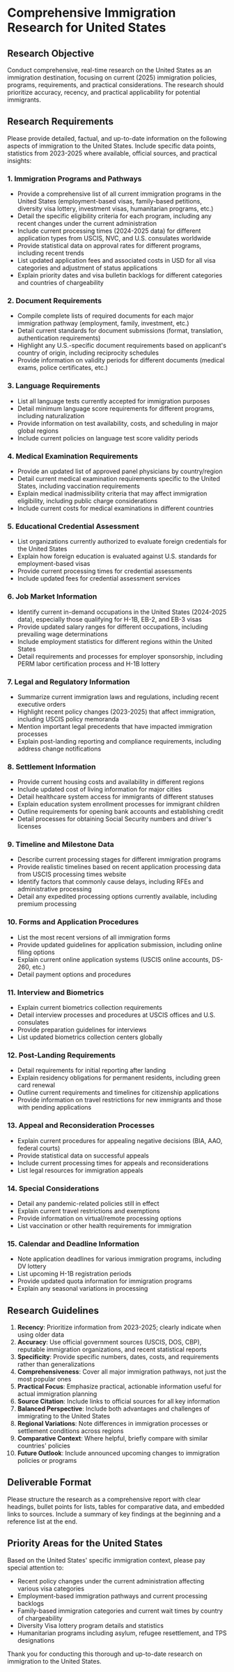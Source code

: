 # Comprehensive Immigration Research for United States

## Research Objective
Conduct comprehensive, real-time research on the United States as an immigration destination, focusing on current (2025) immigration policies, programs, requirements, and practical considerations. The research should prioritize accuracy, recency, and practical applicability for potential immigrants.

## Research Requirements
Please provide detailed, factual, and up-to-date information on the following aspects of immigration to the United States. Include specific data points, statistics from 2023-2025 where available, official sources, and practical insights:

### 1. Immigration Programs and Pathways
- Provide a comprehensive list of all current immigration programs in the United States (employment-based visas, family-based petitions, diversity visa lottery, investment visas, humanitarian programs, etc.)
- Detail the specific eligibility criteria for each program, including any recent changes under the current administration
- Include current processing times (2024-2025 data) for different application types from USCIS, NVC, and U.S. consulates worldwide
- Provide statistical data on approval rates for different programs, including recent trends
- List updated application fees and associated costs in USD for all visa categories and adjustment of status applications
- Explain priority dates and visa bulletin backlogs for different categories and countries of chargeability

### 2. Document Requirements
- Compile complete lists of required documents for each major immigration pathway (employment, family, investment, etc.)
- Detail current standards for document submissions (format, translation, authentication requirements)
- Highlight any U.S.-specific document requirements based on applicant's country of origin, including reciprocity schedules
- Provide information on validity periods for different documents (medical exams, police certificates, etc.)

### 3. Language Requirements
- List all language tests currently accepted for immigration purposes
- Detail minimum language score requirements for different programs, including naturalization
- Provide information on test availability, costs, and scheduling in major global regions
- Include current policies on language test score validity periods

### 4. Medical Examination Requirements
- Provide an updated list of approved panel physicians by country/region
- Detail current medical examination requirements specific to the United States, including vaccination requirements
- Explain medical inadmissibility criteria that may affect immigration eligibility, including public charge considerations
- Include current costs for medical examinations in different countries

### 5. Educational Credential Assessment
- List organizations currently authorized to evaluate foreign credentials for the United States
- Explain how foreign education is evaluated against U.S. standards for employment-based visas
- Provide current processing times for credential assessments
- Include updated fees for credential assessment services

### 6. Job Market Information
- Identify current in-demand occupations in the United States (2024-2025 data), especially those qualifying for H-1B, EB-2, and EB-3 visas
- Provide updated salary ranges for different occupations, including prevailing wage determinations
- Include employment statistics for different regions within the United States
- Detail requirements and processes for employer sponsorship, including PERM labor certification process and H-1B lottery

### 7. Legal and Regulatory Information
- Summarize current immigration laws and regulations, including recent executive orders
- Highlight recent policy changes (2023-2025) that affect immigration, including USCIS policy memoranda
- Mention important legal precedents that have impacted immigration processes
- Explain post-landing reporting and compliance requirements, including address change notifications

### 8. Settlement Information
- Provide current housing costs and availability in different regions
- Include updated cost of living information for major cities
- Detail healthcare system access for immigrants of different statuses
- Explain education system enrollment processes for immigrant children
- Outline requirements for opening bank accounts and establishing credit
- Detail processes for obtaining Social Security numbers and driver's licenses

### 9. Timeline and Milestone Data
- Describe current processing stages for different immigration programs
- Provide realistic timelines based on recent application processing data from USCIS processing times website
- Identify factors that commonly cause delays, including RFEs and administrative processing
- Detail any expedited processing options currently available, including premium processing

### 10. Forms and Application Procedures
- List the most recent versions of all immigration forms
- Provide updated guidelines for application submission, including online filing options
- Explain current online application systems (USCIS online accounts, DS-260, etc.)
- Detail payment options and procedures

### 11. Interview and Biometrics
- Explain current biometrics collection requirements
- Detail interview processes and procedures at USCIS offices and U.S. consulates
- Provide preparation guidelines for interviews
- List updated biometrics collection centers globally

### 12. Post-Landing Requirements
- Detail requirements for initial reporting after landing
- Explain residency obligations for permanent residents, including green card renewal
- Outline current requirements and timelines for citizenship applications
- Provide information on travel restrictions for new immigrants and those with pending applications

### 13. Appeal and Reconsideration Processes
- Explain current procedures for appealing negative decisions (BIA, AAO, federal courts)
- Provide statistical data on successful appeals
- Include current processing times for appeals and reconsiderations
- List legal resources for immigration appeals

### 14. Special Considerations
- Detail any pandemic-related policies still in effect
- Explain current travel restrictions and exemptions
- Provide information on virtual/remote processing options
- List vaccination or other health requirements for immigration

### 15. Calendar and Deadline Information
- Note application deadlines for various immigration programs, including DV lottery
- List upcoming H-1B registration periods
- Provide updated quota information for immigration programs
- Explain any seasonal variations in processing

## Research Guidelines
1. **Recency**: Prioritize information from 2023-2025; clearly indicate when using older data
2. **Accuracy**: Use official government sources (USCIS, DOS, CBP), reputable immigration organizations, and recent statistical reports
3. **Specificity**: Provide specific numbers, dates, costs, and requirements rather than generalizations
4. **Comprehensiveness**: Cover all major immigration pathways, not just the most popular ones
5. **Practical Focus**: Emphasize practical, actionable information useful for actual immigration planning
6. **Source Citation**: Include links to official sources for all key information
7. **Balanced Perspective**: Include both advantages and challenges of immigrating to the United States
8. **Regional Variations**: Note differences in immigration processes or settlement conditions across regions
9. **Comparative Context**: Where helpful, briefly compare with similar countries' policies
10. **Future Outlook**: Include announced upcoming changes to immigration policies or programs

## Deliverable Format
Please structure the research as a comprehensive report with clear headings, bullet points for lists, tables for comparative data, and embedded links to sources. Include a summary of key findings at the beginning and a reference list at the end.

## Priority Areas for the United States
Based on the United States' specific immigration context, please pay special attention to:
- Recent policy changes under the current administration affecting various visa categories
- Employment-based immigration pathways and current processing backlogs
- Family-based immigration categories and current wait times by country of chargeability
- Diversity Visa lottery program details and statistics
- Humanitarian programs including asylum, refugee resettlement, and TPS designations

Thank you for conducting this thorough and up-to-date research on immigration to the United States.
